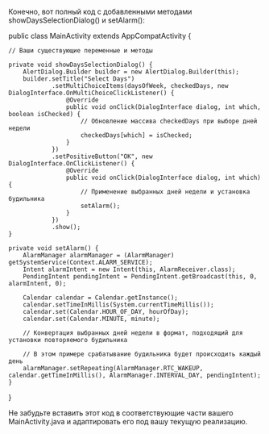 Конечно, вот полный код с добавленными методами showDaysSelectionDialog() и setAlarm():

public class MainActivity extends AppCompatActivity {

    // Ваши существующие переменные и методы

    private void showDaysSelectionDialog() {
        AlertDialog.Builder builder = new AlertDialog.Builder(this);
        builder.setTitle("Select Days")
                .setMultiChoiceItems(daysOfWeek, checkedDays, new DialogInterface.OnMultiChoiceClickListener() {
                    @Override
                    public void onClick(DialogInterface dialog, int which, boolean isChecked) {
                        // Обновление массива checkedDays при выборе дней недели
                        checkedDays[which] = isChecked;
                    }
                })
                .setPositiveButton("OK", new DialogInterface.OnClickListener() {
                    @Override
                    public void onClick(DialogInterface dialog, int which) {
                        // Применение выбранных дней недели и установка будильника
                        setAlarm();
                    }
                })
                .show();
    }

    private void setAlarm() {
        AlarmManager alarmManager = (AlarmManager) getSystemService(Context.ALARM_SERVICE);
        Intent alarmIntent = new Intent(this, AlarmReceiver.class);
        PendingIntent pendingIntent = PendingIntent.getBroadcast(this, 0, alarmIntent, 0);

        Calendar calendar = Calendar.getInstance();
        calendar.setTimeInMillis(System.currentTimeMillis());
        calendar.set(Calendar.HOUR_OF_DAY, hourOfDay);
        calendar.set(Calendar.MINUTE, minute);

        // Конвертация выбранных дней недели в формат, подходящий для установки повторяемого будильника

        // В этом примере срабатывание будильника будет происходить каждый день
        alarmManager.setRepeating(AlarmManager.RTC_WAKEUP, calendar.getTimeInMillis(), AlarmManager.INTERVAL_DAY, pendingIntent);
    }
}


Не забудьте вставить этот код в соответствующие части вашего MainActivity.java и адаптировать его под вашу текущую реализацию.
